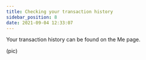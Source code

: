```yaml
---
title: Checking your transaction history
sidebar_position: 8
date: 2021-09-04 12:33:07
---
```


Your transaction history can be found on the Me page. 

(pic)